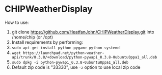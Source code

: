 # CHIPWeatherDisplay

How to use:

1. git clone https://github.com/HeatfanJohn/CHIPWeatherDisplay.git into /home/chip (or /opt)
2. Install requirements by performing:
  1. `sudo apt-get install python-pygame python-systemd`
  2. `wget https://launchpad.net/python-weather-api/trunk/0.3.8/+download/python-pywapi_0.3.8-0ubuntu0ppa1_all.deb`
  3. `sudo dpkg -i python-pywapi_0.3.8-0ubuntu0ppa1_all.deb`
3. Default zip code is "33330", use `-z` option to use local zip code

